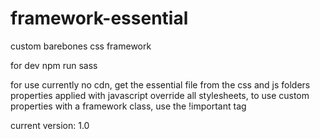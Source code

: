 # framework-essential

custom barebones css framework

for dev
npm run sass

for use
currently no cdn, get the essential file from the css and js folders
properties applied with javascript override all stylesheets, to use custom properties with a framework class, use the !important tag

current version: 1.0
